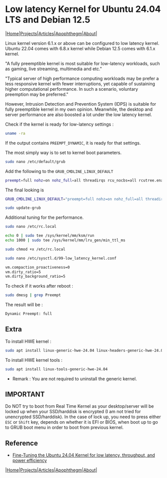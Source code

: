 # Low latency Kernel for Ubuntu 24.04 LTS and Debian 12.5

|[Home](/README.md)|[Projects](/projects.md)|[Articles](/articles.md)|[Apophthegm](/apophthegm.md)|[About](/about.md)|

Linux kernel version 6.1.x or above can be configured to low latency kernel.  Ubuntu 22.04 comes with 6.8.x kernel while Debian 12.5 comes with 6.1.x kernel.  

"A fully preemptible kernel is most suitable for low-latency workloads, such as gaming, live streaming, multimedia and etc."

"Typical server of high performance computing workloads may be prefer a less responsive kernel with fewer interruptions, yet capable of sustaining higher computational performance. In such a scenario, voluntary preemption may be preferred."

However, Intrusion Detection and Prevention System (IDPS) is suitable for fully preemptible kernel in my own opinion.  Meanwhile, the desktop and server performance are also boosted a lot under the low latency kernel.

Check if the kernel is ready for low-latency settings :

```bash
uname -ra
```

If the output contains ```PREEMPT_DYNAMIC```, it is ready for that settings.

The most simply way is to set to kernel boot parameters.

```bash
sudo nano /etc/default/grub
```

Add the following to the ```GRUB_CMDLINE_LINUX_DEFAULT```

```bash
preempt=full nohz=on nohz_full=all threadirqs rcu_nocbs=all rcutree.enable_rcu_lazy=1
```

The final looking is 
``` bash
GRUB_CMDLINE_LINUX_DEFAULT="preempt=full nohz=on nohz_full=all threadirqs rcu_nocbs=all rcutree.enable_rcu_lazy=1 quiet splash"
```
```bash
sudo update-grub
```

Additional tuning for the performance.

```bash
sudo nano /etc/rc.local
```
```bash
echo 0 | sudo tee /sys/kernel/mm/ksm/run
echo 1000 | sudo tee /sys/kernel/mm/lru_gen/min_ttl_ms
```
```bash
sudo chmod +x /etc/rc.local
```

```bash
sudo nano /etc/sysctl.d/99-low_latency_kernel.conf
```
```bash
vm.compaction_proactiveness=0
vm.dirty_ratio=5
vm.dirty_background_ratio=5
```

To check if it works after reboot :
```bash
sudo dmesg | grep Preempt
```

The result will be :
```bash
Dynamic Preempt: full
```
## Extra

To install HWE kernel :

```bash
sudo apt install linux-generic-hwe-24.04 linux-headers-generic-hwe-24.04 linux-image-generic-hwe-24.04
```

To install HWE kernel tools :

```bash
sudo apt install linux-tools-generic-hwe-24.04
```

* Remark : You are not required to uninstall the generic kernel.

## IMPORTANT 

Do NOT try to boot from Real Time Kernel as your desktop/server will be locked up when your SSD/harddisk is encrypted (I am not tried for unencrypted SSD/harddisk).  In the case of lock up, you need to press either ```ESC``` or ```Shift``` key, depends on whether it is EFI or BIOS, when boot up to go to GRUB boot menu in order to boot from previous kernel.


## Reference

- [Fine-Tuning the Ubuntu 24.04 Kernel for low latency, throughput, and power efficiency](https://discourse.ubuntu.com/t/fine-tuning-the-ubuntu-24-04-kernel-for-low-latency-throughput-and-power-efficiency/44834)  

|[Home](/README.md)|[Projects](/projects.md)|[Articles](/articles.md)|[Apophthegm](/apophthegm.md)|[About](/about.md)|
